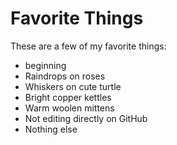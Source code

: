 # Favorite Things

These are a few of my favorite things:

- beginning
- Raindrops on roses
- Whiskers on cute turtle
- Bright copper kettles
- Warm woolen mittens
- Not editing directly on GitHub
- Nothing else
